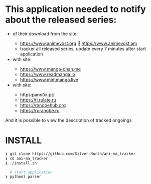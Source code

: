 # This application needed to notify about the released series:
  - <anime> of their download from the site:
	  - https://www.animevost.org || https://www.animevost.am
    - tracker all released series, update every 7 minutes after start application
  - <manga> with site:
    - https://www.manga-chan.me
    - https://www.readmanga.io
    - https://www.mintmanga.live
  - <ranobe> with site:
  	- https:ранобэ.рф
  	- https://tl.rulate.ru
  	- https://ranobehub.org
  	- https://ruranobe.ru

And it is possible to view the description of tracked ongoings


# INSTALL
```sh
❯ git clone https://github.com/Silver-North/ani-ma_tracker
❯ cd ani-ma_tracker
❯ ./install.sh
```

```sh
  # start application
❯ python3 parser
```
